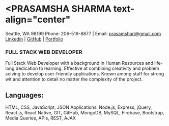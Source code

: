 # <PRASAMSHA SHARMA text-align="center"

<p text-align="center">

Seattle, WA 98199 Phone: 206-519-8877 | Email: prasamshari@gmail.com<br>
<a href="https://www.linkedin.com/in/prasamsha-sharma-a87169154/">Linkedin</a> |
<a href="https://github.com/sharmap1 ">GitHub</a> |
<a href="https://github.com/sharmap1/Bootstrap-Portfolio">Portfolio</a>

</p>

### FULL STACK WEB DEVELOPER

Full Stack Web Developer with a background in Human Resources and life-long dedication to learning.
Effective at combining creativity and problem solving to develop user-friendly applications.
Known among staff for strong wit and attention to detail no matter the complexity of the project.

## Languages:

HTML, CSS, JavaScript, JSON Applications: Node.js, Express, jQuery, React.js, React Native, GIT, GitHub,
MongoDB, MySQL, Firebase, Bootstrap, Media Queries, APIs, REST, AJAX

